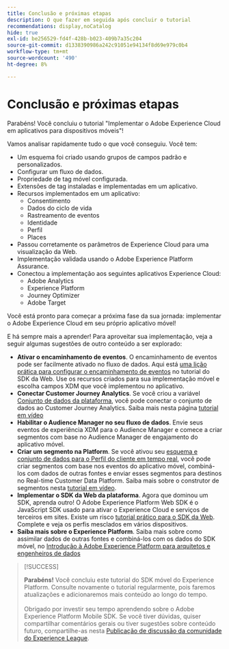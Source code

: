 ```yaml
---
title: Conclusão e próximas etapas
description: O que fazer em seguida após concluir o tutorial
recommendations: display,noCatalog
hide: true
exl-id: be256529-fd4f-428b-b023-409b7a35c204
source-git-commit: d1338390986a242c91051e94134f8d69e979c0b4
workflow-type: tm+mt
source-wordcount: '490'
ht-degree: 8%

---
```


# Conclusão e próximas etapas

Parabéns! Você concluiu o tutorial &quot;Implementar o Adobe Experience Cloud em aplicativos para dispositivos móveis&quot;!

Vamos analisar rapidamente tudo o que você conseguiu. Você tem:

* Um esquema foi criado usando grupos de campos padrão e personalizados.
* Configurar um fluxo de dados.
* Propriedade de tag móvel configurada.
* Extensões de tag instaladas e implementadas em um aplicativo.
* Recursos implementados em um aplicativo:
   * Consentimento
   * Dados do ciclo de vida
   * Rastreamento de eventos
   * Identidade
   * Perfil
   * Places
* Passou corretamente os parâmetros de Experience Cloud para uma visualização da Web.
* Implementação validada usando o Adobe Experience Platform Assurance.
* Conectou a implementação aos seguintes aplicativos Experience Cloud:
   * Adobe Analytics
   * Experience Platform
   * Journey Optimizer
   * Adobe Target

Você está pronto para começar a próxima fase da sua jornada: implementar o Adobe Experience Cloud em seu próprio aplicativo móvel!

E há sempre mais a aprender! Para aproveitar sua implementação, veja a seguir algumas sugestões de outro conteúdo a ser explorado:

* **Ativar o encaminhamento de eventos**. O encaminhamento de eventos pode ser facilmente ativado no fluxo de dados. Aqui está [uma lição prática para configurar o encaminhamento de eventos](https://experienceleague.adobe.com/docs/platform-learn/implement-web-sdk/event-forwarding/setup-event-forwarding.html) no tutorial do SDK da Web. Use os recursos criados para sua implementação móvel e escolha campos XDM que você implementou no aplicativo.
* **Conectar Customer Journey Analytics**. Se você criou a variável [Conjunto de dados da plataforma](platform.md), você pode conectar o conjunto de dados ao Customer Journey Analytics. Saiba mais nesta página [tutorial em vídeo](https://experienceleague.adobe.com/docs/customer-journey-analytics-learn/tutorials/connections/connecting-customer-journey-analytics-to-data-sources-in-platform.html?lang=pt-BR)
* **Habilitar o Audience Manager no seu fluxo de dados**. Envie seus eventos de experiência XDM para o Audience Manager e comece a criar segmentos com base no Audience Manager de engajamento do aplicativo móvel.
* **Criar um segmento na Platform**. Se você ativou seu [esquema e conjunto de dados para o Perfil do cliente em tempo real](platform.md), você pode criar segmentos com base nos eventos do aplicativo móvel, combiná-los com dados de outras fontes e enviar esses segmentos para destinos no Real-time Customer Data Platform. Saiba mais sobre o construtor de segmentos nesta [tutorial em vídeo](https://experienceleague.adobe.com/docs/platform-learn/tutorials/audiences/create-audiences.html).
* **Implementar o SDK da Web da plataforma**. Agora que dominou um SDK, aprenda outro! O Adobe Experience Platform Web SDK é o JavaScript SDK usado para ativar o Experience Cloud e serviços de terceiros em sites. Existe um risco [tutorial prático para o SDK da Web](https://experienceleague.adobe.com/docs/platform-learn/implement-web-sdk/overview.html?lang=pt-BR). Complete e veja os perfis mesclados em vários dispositivos.
* **Saiba mais sobre o Experience Platform**. Saiba mais sobre como assimilar dados de outras fontes e combiná-los com os dados do SDK móvel, no [Introdução à Adobe Experience Platform para arquitetos e engenheiros de dados](https://experienceleague.adobe.com/docs/platform-learn/getting-started-for-data-architects-and-data-engineers/overview.html?lang=pt-BR)


>[!SUCCESS]
>
>**Parabéns!** Você concluiu este tutorial do SDK móvel do Experience Platform. Consulte novamente o tutorial regularmente, pois faremos atualizações e adicionaremos mais conteúdo ao longo do tempo.<br/><br/>Obrigado por investir seu tempo aprendendo sobre o Adobe Experience Platform Mobile SDK. Se você tiver dúvidas, quiser compartilhar comentários gerais ou tiver sugestões sobre conteúdo futuro, compartilhe-as nesta [Publicação de discussão da comunidade do Experience League](https://experienceleaguecommunities.adobe.com:443/t5/adobe-experience-platform-data/tutorial-discussion-implement-adobe-experience-cloud-in-mobile/td-p/443796).

